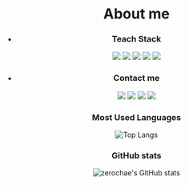 
<div align="center">
  <ul style="list-stlye:none;">

<h1>About me</h1>

<li><h3>Teach Stack</h3></li>

<img src="https://img.shields.io/badge/Java-007396?style=for-the badge&logo=Java&logoColor=FFFFFF"/> <img src="https://img.shields.io/badge/JavaScript-F7DF1E?style=for-the badge&logo=JavaScript&logoColor=FFFFFF"/> <img src="https://img.shields.io/badge/Python-3776AB?style=for-the badge&logo=python&logoColor=FFFFFF"/>  <img src="https://img.shields.io/badge/HTML-E34F26?style=for-the badge&logo=HTML5&logoColor=FFFFFF"/> <img src="https://img.shields.io/badge/CSS-1572B6?style=for-the badge&logo=css3&logoColor=FFFFFF"/> 
    <li><h3>Contact me</h3></li>

<a href="https://www.instagram.com/zerochae/" target="_blank"><img src="https://img.shields.io/badge/Instagram-E4405F?style=for-the badge&logo=Instagram&logoColor=FFFFFF"/></a>
  <a href="https://open.kakao.com/o/sreMd9Dd" target="_blank"><img src="https://img.shields.io/badge/KakaoTalk-FFCD00?style=for-the badge&logo=KakaoTalk&logoColor=FFFFFF"/></a> <a href="https://github.com/zerochae" target="_blank"><img src="https://img.shields.io/badge/Github-181717?style=for-the badge&logo=Github&logoColor=FFFFFF"/></a> <a href="mailto:zerochae@kakao.com" target="_blank"><img src="https://img.shields.io/badge/Mail-EA4335?style=for-the badge&logo=Gmail&logoColor=FFFFFF"/></a>


<h3>Most Used Languages</h3>

![Top Langs](https://github-readme-stats.vercel.app/api/top-langs/?username=zerochae&theme=dark)

<h3>GitHub stats</h3>

![zerochae's GitHub stats](https://github-readme-stats.vercel.app/api?username=zerochae&theme=dark&show_icons=true)
</ul>
    </div>


